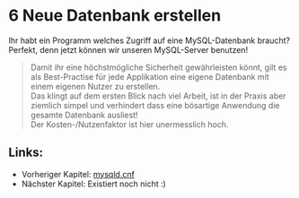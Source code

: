 # 6 Neue Datenbank erstellen

Ihr habt ein Programm welches Zugriff auf eine MySQL-Datenbank braucht?  
Perfekt, denn jetzt können wir unseren MySQL-Server benutzen!

> Damit ihr eine höchstmögliche Sicherheit gewährleisten könnt, gilt es als Best-Practise für jede Applikation eine eigene Datenbank mit einem eigenen Nutzer zu erstellen.  
> Das klingt auf dem ersten Blick nach viel Arbeit, ist in der Praxis aber ziemlich simpel und verhindert dass eine bösartige Anwendung die gesamte Datenbank ausliest!  
> Der Kosten-/Nutzenfaktor ist hier unermesslich hoch.

## Links:

* Vorheriger Kapitel: [mysqld.cnf](/mysqldcnf.md)
* Nächster Kapitel: Existiert noch nicht :\)




